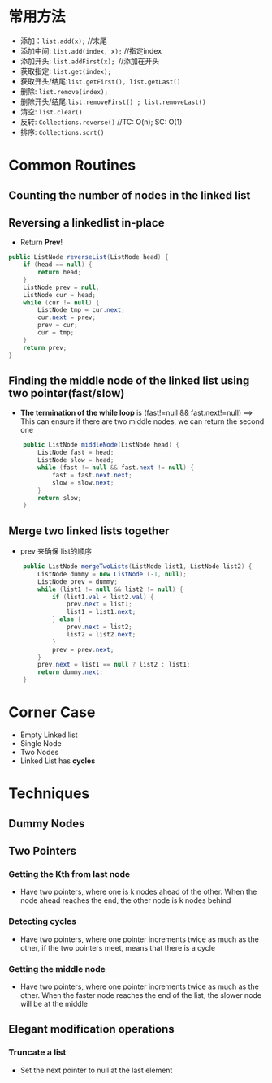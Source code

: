 # 常用方法
* 添加：`list.add(x);` //末尾
* 添加中间: `list.add(index, x);` //指定index
* 添加开头: `list.addFirst(x); `//添加在开头
* 获取指定: `list.get(index);`
* 获取开头/结尾:`list.getFirst(), list.getLast()`
* 删除: `list.remove(index);`
* 删除开头/结尾:`list.removeFirst() ; list.removeLast()`
* 清空: `list.clear()`
* 反转: `Collections.reverse()` //TC: O(n); SC: O(1)
* 排序: `Collections.sort()`
# Common Routines
## Counting the number of nodes in the linked list
## Reversing a linkedlist in-place
* Return **Prev**!
```java
public ListNode reverseList(ListNode head) {
    if (head == null) {
        return head;
    }
    ListNode prev = null;
    ListNode cur = head;
    while (cur != null) {
        ListNode tmp = cur.next;
        cur.next = prev;
        prev = cur;
        cur = tmp;
    }
    return prev;
}
```
## Finding the middle node of the linked list using two pointer(fast/slow)
* **The termination of the while loop** is (fast!=null && fast.next!=null) ==> This can ensure if there are two middle nodes, we can return the second one

```java
    public ListNode middleNode(ListNode head) {
        ListNode fast = head;
        ListNode slow = head;
        while (fast != null && fast.next != null) {
            fast = fast.next.next;
            slow = slow.next;
        }
        return slow;
    }
```
## Merge two linked lists together
* prev 来确保 list的顺序
```java
    public ListNode mergeTwoLists(ListNode list1, ListNode list2) {
        ListNode dummy = new ListNode (-1, null);
        ListNode prev = dummy;
        while (list1 != null && list2 != null) {
            if (list1.val < list2.val) {
                prev.next = list1;
                list1 = list1.next;
            } else {
                prev.next = list2;
                list2 = list2.next;
            }
            prev = prev.next;
        }
        prev.next = list1 == null ? list2 : list1;
        return dummy.next;
    }
```

# Corner Case
* Empty Linked list
* Single Node 
* Two Nodes
* Linked List has **cycles**

# Techniques
## Dummy Nodes
## Two Pointers
### Getting the Kth from last node
* Have two pointers, where one is k nodes ahead of the other. When the node ahead reaches the end, the other node is k nodes behind
### Detecting cycles
* Have two pointers, where one pointer increments twice as much as the other, if the two pointers meet, means that there is a cycle
### Getting the middle node
* Have two pointers, where one pointer increments twice as much as the other. When the faster node reaches the end of the list, the slower node will be at the middle
## Elegant modification operations
### Truncate a list 
* Set the next pointer to null at the last element
